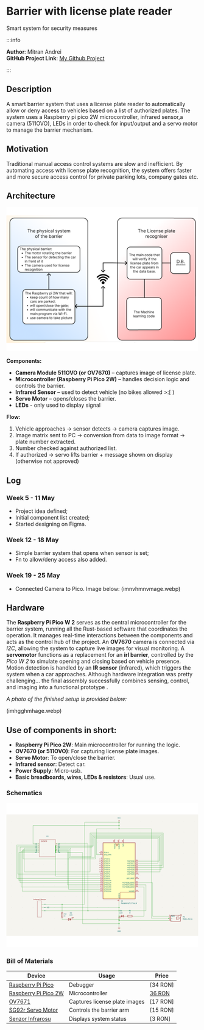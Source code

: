 # Barrier with license plate reader
Smart system for security measures 

:::info 

**Author**: Mitran Andrei \
**GitHub Project Link**: [My Github Project](https://github.com/UPB-PMRust-Students/project-SeriouslyAndy)

:::

## Description

A smart barrier system that uses a license plate reader to automatically allow or deny access to vehicles based on a list of authorized plates. The system uses a Raspberry pi pico 2W microcontroller, infrared sensor,a camera (511OVO), LEDs in order to check for input/output and a servo motor to manage the barrier mechanism.

## Motivation

Traditional manual access control systems are slow and inefficient. By automating access with license plate recognition, the system offers faster and more secure access control for private parking lots, company gates etc.

## Architecture 

![architecture](img4site.svg)

**Components:**
- **Camera Module 511OVO (or OV7670)** – captures image of license plate.
- **Microcontroller (Raspberry Pi Pico 2W)** – handles decision logic and controls the barrier.
- **Infrared Sensor** – used to detect vehicle (no bikes allowed >:[ )
- **Servo Motor** – opens/closes the barrier.
- **LEDs** - only used to display signal

**Flow:**
1. Vehicle approaches -> sensor detects -> camera captures image.
2. Image matrix sent to PC -> conversion from data to image format -> plate number extracted.
3. Number checked against authorized list.
4. If authorized -> servo lifts barrier + message shown on display (otherwise not approved)

## Log

<!-- write your progress here every week -->

### Week 5 - 11 May
- Project idea defined;
- Initial component list created;
- Started designing on Figma.

### Week 12 - 18 May
- Simple barrier system that opens when sensor is set;
- Fn to allow/deny access also added.

### Week 19 - 25 May
- Connected Camera to Pico.
Image below:
(imnvhmnvmage.webp)

## Hardware

The **Raspberry Pi Pico W 2** serves as the central microcontroller for the barrier system, running all the Rust-based software that coordinates the operation. It manages real-time interactions between the components and acts as the control hub of the project. An **OV7670** camera is connected via *I2C*, allowing the system to capture live images for visual monitoring. A **servomotor** functions as a replacement for an **irl barrier**, controlled by the *Pico W 2* to simulate opening and closing based on vehicle presence. Motion detection is handled by an **IR sensor** (infrared), which triggers the system when a car approaches. Although hardware integration was pretty challenging... the final assembly successfully combines sensing, control, and imaging into a functional prototype . 

*A photo of the finished setup is provided below:*

(imhgghmhage.webp)

## Use of components in short:

- **Raspberry Pi Pico 2W**: Main microcontroller for running the logic.
- **OV7670 (or 511OVO)**: For capturing license plate images.
- **Servo Motor**: To open/close the barrier.
- **Infrared sensor**: Detect car.
- **Power Supply**: Micro-usb.
- **Basic breadboards, wires, LEDs & resistors**: Usual use. 

### Schematics

![schematics](img4kicad.svg)

### Bill of Materials

| Device | Usage | Price |
|--------|--------|-------|
| [Raspberry Pi Pico](https://www.optimusdigital.ro/ro/placi-raspberry-pi/12394-raspberry-pi-pico-w.html?search_query=raspberry+pi+pico&results=26) | Debugger | [34 RON]
| [Raspberry Pi Pico 2W](https://www.optimusdigital.ro/ro/placi-raspberry-pi/13327-raspberry-pi-pico-2-w.html?search_query=raspberry+pi+pico+2w&results=26) | Microcontroller | [36 RON](https://www.optimusdigital.ro/en/raspberry-pi-boards/12394-raspberry-pi-pico-w.html) |
| [OV7671](https://www.optimusdigital.ro/ro/senzori-senzori-optici/624-modul-camera-ov7670.html?search_query=ov7670&results=2) | Captures license plate images | [17 RON] |
| [SG92r Servo Motor](https://www.optimusdigital.ro/ro/motoare-servomotoare/5706-servomotor-sg92r-9g-25-kgcm-48-v.html?search_query=servomotor&results=116) | Controls the barrier arm | [15 RON] |
| [Senzor Infrarosu](https://www.optimusdigital.ro/ro/senzori-senzori-optici/4514-senzor-infrarosu-de-obstacole.html?search_query=infrared&results=19) | Displays system status | [3 RON] |

